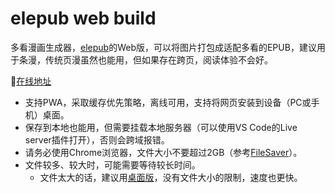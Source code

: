 # elepub web build

多看漫画生成器，[elepub](https://github.com/taiyuuki/elepub)的Web版，可以将图片打包成适配多看的EPUB，建议用于条漫，传统页漫虽然也能用，但如果存在跨页，阅读体验不会好。

🚀[在线地址](https://taiyuuki.github.io/elepub-web-build/)

- 支持PWA，采取缓存优先策略，离线可用，支持将网页安装到设备（PC或手机）桌面。
- 保存到本地也能用，但需要挂载本地服务器（可以使用VS Code的Live server插件打开），否则会跨域报错。
- 请务必使用Chrome浏览器，文件大小不要超过2GB（参考[FileSaver](https://github.com/eligrey/FileSaver.js)）。
- 文件较多、较大时，可能需要等待较长时间。
  - 文件太大的话，建议用[桌面版](https://github.com/taiyuuki/elepub)，没有文件大小的限制，速度也更快。

